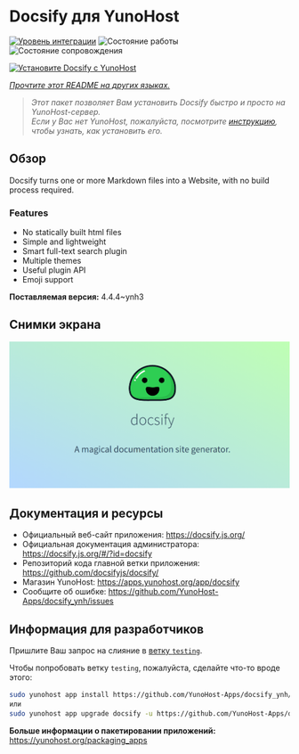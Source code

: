 <!--
Важно: этот README был автоматически сгенерирован <https://github.com/YunoHost/apps/tree/master/tools/readme_generator>
Он НЕ ДОЛЖЕН редактироваться вручную.
-->

# Docsify для YunoHost

[![Уровень интеграции](https://dash.yunohost.org/integration/docsify.svg)](https://ci-apps.yunohost.org/ci/apps/docsify/) ![Состояние работы](https://ci-apps.yunohost.org/ci/badges/docsify.status.svg) ![Состояние сопровождения](https://ci-apps.yunohost.org/ci/badges/docsify.maintain.svg)

[![Установите Docsify с YunoHost](https://install-app.yunohost.org/install-with-yunohost.svg)](https://install-app.yunohost.org/?app=docsify)

*[Прочтите этот README на других языках.](./ALL_README.md)*

> *Этот пакет позволяет Вам установить Docsify быстро и просто на YunoHost-сервер.*  
> *Если у Вас нет YunoHost, пожалуйста, посмотрите [инструкцию](https://yunohost.org/install), чтобы узнать, как установить его.*

## Обзор

Docsify turns one or more Markdown files into a Website, with no build process required.

### Features

- No statically built html files
- Simple and lightweight
- Smart full-text search plugin
- Multiple themes
- Useful plugin API
- Emoji support


**Поставляемая версия:** 4.4.4~ynh3

## Снимки экрана

![Снимок экрана Docsify](./doc/screenshots/screenshot.png)

## Документация и ресурсы

- Официальный веб-сайт приложения: <https://docsify.js.org/>
- Официальная документация администратора: <https://docsify.js.org/#/?id=docsify>
- Репозиторий кода главной ветки приложения: <https://github.com/docsifyjs/docsify/>
- Магазин YunoHost: <https://apps.yunohost.org/app/docsify>
- Сообщите об ошибке: <https://github.com/YunoHost-Apps/docsify_ynh/issues>

## Информация для разработчиков

Пришлите Ваш запрос на слияние в [ветку `testing`](https://github.com/YunoHost-Apps/docsify_ynh/tree/testing).

Чтобы попробовать ветку `testing`, пожалуйста, сделайте что-то вроде этого:

```bash
sudo yunohost app install https://github.com/YunoHost-Apps/docsify_ynh/tree/testing --debug
или
sudo yunohost app upgrade docsify -u https://github.com/YunoHost-Apps/docsify_ynh/tree/testing --debug
```

**Больше информации о пакетировании приложений:** <https://yunohost.org/packaging_apps>
